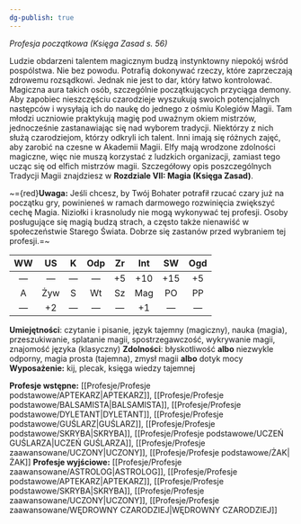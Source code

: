 ```yaml
---
dg-publish: true
---
```

*Profesja początkowa (Księga Zasad s. 56)*

Ludzie obdarzeni talentem magicznym budzą instynktowny niepokój wśród pospólstwa. Nie bez powodu. Potrafią dokonywać rzeczy, które zaprzeczają zdrowemu rozsądkowi. Jednak nie jest to dar, który łatwo kontrolować. Magiczna aura takich osób, szczególnie początkujących przyciąga demony. Aby zapobiec nieszczęściu czarodzieje wyszukują swoich potencjalnych następców i wysyłają ich do naukę do jednego z ośmiu Kolegiów Magii. Tam młodzi uczniowie praktykują magię pod uważnym okiem mistrzów, jednocześnie zastanawiając się nad wyborem tradycji. Niektórzy z nich służą czarodziejom, którzy odkryli ich talent. Inni imają się różnych zajęć, aby zarobić na czesne w Akademii Magii. Elfy mają wrodzone zdolności magiczne, więc nie muszą korzystać z ludzkich organizacji, zamiast tego ucząc się od elfich mistrzów magii. Szczegółowy opis poszczególnych Tradycji Magii znajdziesz w **Rozdziale VII: Magia (Księga Zasad)**.

~={red}**Uwaga:** Jeśli chcesz, by Twój Bohater potrafił rzucać czary już na początku gry, powinieneś w ramach darmowego rozwinięcia zwiększyć cechę Magia. Niziołki i krasnoludy nie mogą wykonywać tej profesji. Osoby posługujące się magią budzą strach, a często także nienawiść w społeczeństwie Starego Świata. Dobrze się zastanów przed wybraniem tej profesji.=~

| WW  | US  |  K  | Odp | Zr  | Int | SW  | Ogd |
|:---:|:---:|:---:|:---:|:---:|:---:|:---:|:---:|
|  —  |  —  |  —  |  —  | +5  | +10 | +15 | +5  |
|  A  | Żyw |  S  | Wt  | Sz  | Mag | PO  | PP  |
|  —  | +2  |  —  |  —  |  —  | +1  |  —  |  —  |

**Umiejętności**: czytanie i pisanie, język tajemny (magiczny), nauka (magia), przeszukiwanie, splatanie magii, spostrzegawczość, wykrywanie magii, znajomość języka (klasyczny)
**Zdolności**: błyskotliwość **albo** niezwykle odporny, magia prosta (tajemna), zmysł magii **albo** dotyk mocy
**Wyposażenie:** kij, plecak, księga wiedzy tajemnej

**Profesje wstępne:** [[Profesje/Profesje podstawowe/APTEKARZ\|APTEKARZ]], [[Profesje/Profesje podstawowe/BALSAMISTA\|BALSAMISTA]], [[Profesje/Profesje podstawowe/DYLETANT\|DYLETANT]], [[Profesje/Profesje podstawowe/GUŚLARZ\|GUŚLARZ]], [[Profesje/Profesje podstawowe/SKRYBA\|SKRYBA]], [[Profesje/Profesje podstawowe/UCZEŃ GUŚLARZA\|UCZEŃ GUŚLARZA]], [[Profesje/Profesje zaawansowane/UCZONY\|UCZONY]], [[Profesje/Profesje podstawowe/ŻAK\|ŻAK]]
**Profesje wyjściowe:** [[Profesje/Profesje zaawansowane/ASTROLOG\|ASTROLOG]], [[Profesje/Profesje podstawowe/APTEKARZ\|APTEKARZ]], [[Profesje/Profesje podstawowe/SKRYBA\|SKRYBA]], [[Profesje/Profesje zaawansowane/UCZONY\|UCZONY]], [[Profesje/Profesje zaawansowane/WĘDROWNY CZARODZIEJ\|WĘDROWNY CZARODZIEJ]]